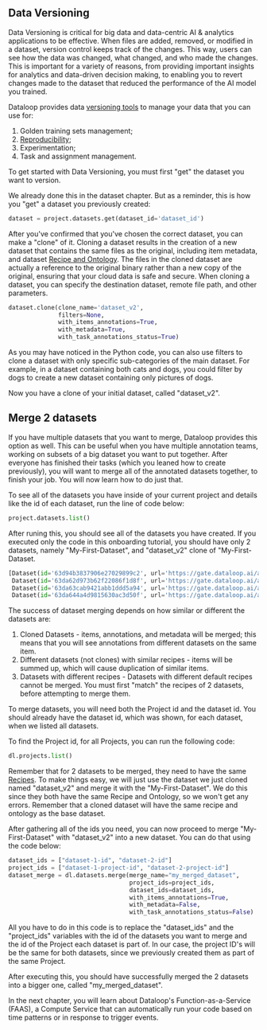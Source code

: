 ## Data Versioning
Data Versioning is critical for big data and data-centric AI & analytics applications to be effective. When files are added, removed, or modified in a dataset, version control keeps track of the changes. This way, users can see how the data was changed, what changed, and who made the changes. This is important for a variety of reasons, from providing important insights for analytics and data-driven decision making, to enabling you to revert changes made to the dataset that reduced the performance of the AI model you trained.

Dataloop provides data [versioning tools](https://dataloop.ai/docs/clone-merge-dataset?highlight=clone) to manage your data that you can use for:
1. Golden training sets management;
2. [Reproducibility](https://en.wikipedia.org/wiki/Reproducibility);
3. Experimentation;
4. Task and assignment management.

To get started with Data Versioning, you must first "get" the dataset you want to version.

We already done this in the dataset chapter. But as a reminder, this is how you "get" a dataset you previously created:

```python
dataset = project.datasets.get(dataset_id='dataset_id')
```
After you've confirmed that you've chosen the correct dataset, you can make a "clone" of it. Cloning a dataset results in the creation of a new dataset that contains the same files as the original, including item metadata, and dataset [Recipe and Ontology](https://dataloop.ai/docs/ontology). The files in the cloned dataset are actually a reference to the original binary rather than a new copy of the original, ensuring that your cloud data is safe and secure. When cloning a dataset, you can specify the destination dataset, remote file path, and other parameters.

```python
dataset.clone(clone_name='dataset_v2',
              filters=None,
              with_items_annotations=True,
              with_metadata=True,
              with_task_annotations_status=True)
```
As you may have noticed in the Python code, you can also use filters to clone a dataset with only specific sub-categories of the main dataset. For example, in a dataset containing both cats and dogs, you could filter by dogs to create a new dataset containing only pictures of dogs.

Now you have a clone of your initial dataset, called "dataset_v2".

## Merge 2 datasets

If you have multiple datasets that you want to merge, Dataloop provides this option as well. This can be useful when you have multiple annotation teams, working on subsets of a big dataset you want to put together. After everyone has finished their tasks (which you leaned how to create previously), you will want to merge all of the annotated datasets together, to finish your job. You will now learn how to do just that.

 To see all of the datasets you have inside of your current project and details like the id of each dataset, run the line of code below:
```python
project.datasets.list()
```
After runing this, you should see all of the datasets you have created. If you executed only the code in this onboarding tutorial, you should have  only 2 datasets, namely "My-First-Dataset", and "dataset_v2" clone of "My-First-Dataset. 
```python
[Dataset(id='63d94b3837906e27029899c2', url='https://gate.dataloop.ai/api/v1/datasets/63d94b3837906e27029899c2', name='Binaries', creator='inbal@dataloop.ai', items_count=1, expiration_options=None, index_driver='v1', created_at='2023-01-31T17:09:12.776Z'),
 Dataset(id='63da62d973b62f22086f1d8f', url='https://gate.dataloop.ai/api/v1/datasets/63da62d973b62f22086f1d8f', name='My-First-Dataset', creator='myfuncont@gmail.com', items_count=1, expiration_options=None, index_driver='v1', created_at='2023-02-01T13:02:17.250Z'),
 Dataset(id='63da63cab9421abb1ddd5a94', url='https://gate.dataloop.ai/api/v1/datasets/63da63cab9421abb1ddd5a94', name='dataset_v2', creator='myfuncont@gmail.com', items_count=1, expiration_options=None, index_driver='v1', created_at='2023-02-01T13:06:18.801Z'),
 Dataset(id='63da644a4d9815630ac3d50f', url='https://gate.dataloop.ai/api/v1/datasets/63da644a4d9815630ac3d50f', name='First_second_merged_dataset', creator='myfuncont@gmail.com', items_count=1, expiration_options=None, index_driver='v1', created_at='2023-02-01T13:08:26.592Z')]
```

The success of dataset merging depends on how similar or different the datasets are:
1. Cloned Datasets - items, annotations, and metadata will be merged; this means that you will see annotations from different datasets on the same item.
2. Different datasets (not clones) with similar recipes - items will be summed up, which will cause duplication of similar items.
3. Datasets with different recipes - Datasets with different default recipes cannot be merged. You must first "match" the recipes of 2 datasets, before attempting to merge them.

To merge datasets, you will need both the Project id and the dataset id. You should already have the dataset id, which was shown, for each dataset, when we listed all datasets.

To find the Project id, for all Projects, you can run the following code:
```python
dl.projects.list()
```
Remember that for 2 datasets to be merged, they need to have the same [Recipes](https://dataloop.ai/docs/ontology). To make things easy, we will just use the dataset we just cloned named "dataset_v2" and merge it with the "My-First-Dataset". We do this since they both have the same Recipe and Ontology, so we won't get any errors. Remember that a cloned dataset will have the same recipe and ontology as the base dataset.

After gathering all of the ids you need, you can now proceed to merge "My-First-Dataset" with "dataset_v2" into a new dataset. You can do that using the code below:
```python
dataset_ids = ["dataset-1-id", "dataset-2-id"]
project_ids = ["dataset-1-project-id", "dataset-2-project-id"]
dataset_merge = dl.datasets.merge(merge_name="my_merged_dataset",
                                  project_ids=project_ids,
                                  dataset_ids=dataset_ids,
                                  with_items_annotations=True,
                                  with_metadata=False,
                                  with_task_annotations_status=False)
```
All you have to do in this code is to replace the "dataset_ids" and the "project_ids" variables with the id of the datasets you want to merge and the id of the Project each dataset is part of. In our case, the project ID's will be the same for both datasets, since we previously created them as part of the same Project.

After executing this, you should have successfully merged the 2 datasets into a bigger one, called "my_merged_dataset".

In the next chapter, you will learn about Dataloop's Function-as-a-Service (FAAS), a Compute Service that can automatically run your code based on time patterns or in response to trigger events.
